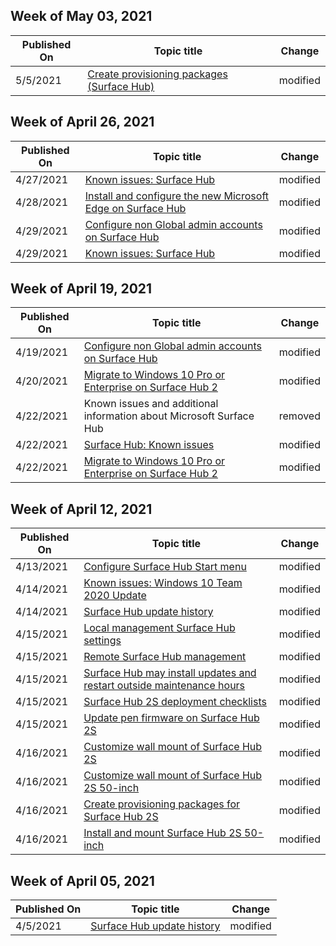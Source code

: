 <!-- This file is generated automatically each week. Changes made to this file will be overwritten.-->



## Week of May 03, 2021


| Published On |Topic title | Change |
|------|------------|--------|
| 5/5/2021 | [Create provisioning packages (Surface Hub)](/surface-hub/provisioning-packages-for-surface-hub) | modified |


## Week of April 26, 2021


| Published On |Topic title | Change |
|------|------------|--------|
| 4/27/2021 | [Known issues: Surface Hub](/surface-hub/surface-hub-2020-team-update-known-issues) | modified |
| 4/28/2021 | [Install and configure the new Microsoft Edge on Surface Hub](/surface-hub/surface-hub-install-chromium-edge) | modified |
| 4/29/2021 | [Configure non Global admin accounts on Surface Hub](/surface-hub/surface-hub-2s-nonglobal-admin) | modified |
| 4/29/2021 | [Known issues: Surface Hub](/surface-hub/surface-hub-2020-team-update-known-issues) | modified |


## Week of April 19, 2021


| Published On |Topic title | Change |
|------|------------|--------|
| 4/19/2021 | [Configure non Global admin accounts on Surface Hub](/surface-hub/surface-hub-2s-nonglobal-admin) | modified |
| 4/20/2021 | [Migrate to Windows 10 Pro or Enterprise on Surface Hub 2](/surface-hub/surface-hub-2s-migrate-os) | modified |
| 4/22/2021 | Known issues and additional information about Microsoft Surface Hub | removed |
| 4/22/2021 | [Surface Hub: Known issues](/surface-hub/surface-hub-2020-team-update-known-issues) | modified |
| 4/22/2021 | [Migrate to Windows 10 Pro or Enterprise on Surface Hub 2](/surface-hub/surface-hub-2s-migrate-os) | modified |


## Week of April 12, 2021


| Published On |Topic title | Change |
|------|------------|--------|
| 4/13/2021 | [Configure Surface Hub Start menu](/surface-hub/surface-hub-start-menu) | modified |
| 4/14/2021 | [Known issues: Windows 10 Team 2020 Update](/surface-hub/surface-hub-2020-team-update-known-issues) | modified |
| 4/14/2021 | [Surface Hub update history](/surface-hub/surface-hub-update-history) | modified |
| 4/15/2021 | [Local management Surface Hub settings](/surface-hub/local-management-surface-hub-settings) | modified |
| 4/15/2021 | [Remote Surface Hub management](/surface-hub/remote-surface-hub-management) | modified |
| 4/15/2021 | [Surface Hub may install updates and restart outside maintenance hours](/surface-hub/surface-hub-installs-updates-and-restarts-outside-maintenance-hours) | modified |
| 4/15/2021 | [Surface Hub 2S deployment checklists](/surface-hub/surface-hub-2s-deploy-checklist) | modified |
| 4/15/2021 | [Update pen firmware on Surface Hub 2S](/surface-hub/surface-hub-2s-pen-firmware) | modified |
| 4/16/2021 | [Customize wall mount of Surface Hub 2S](/surface-hub/surface-hub-2s-custom-install) | modified |
| 4/16/2021 | [Customize wall mount of Surface Hub 2S 50-inch](/surface-hub/surface-hub-2s-custom-install) | modified |
| 4/16/2021 | [Create provisioning packages for Surface Hub 2S](/surface-hub/surface-hub-2s-deploy) | modified |
| 4/16/2021 | [Install and mount Surface Hub 2S 50-inch](/surface-hub/surface-hub-2s-install-mount) | modified |


## Week of April 05, 2021


| Published On |Topic title | Change |
|------|------------|--------|
| 4/5/2021 | [Surface Hub update history](/surface-hub/surface-hub-update-history) | modified |
